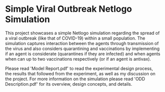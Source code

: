 # Simple Viral Outbreak Netlogo Simulation
This project showcases a simple Netlogo simulation regarding the spread of a viral outbreak (like that of COVID-19) within a small population. The simulation captures interaction between the agents through transmission of the virus and also considers quarantining and vaccinations by implementing if an agent is considerate (quarantines if they are infected) and when agents when can up to two vaccinations respectively (or if an agent is antivax).

Please read 'Model Report.pdf' to read the experimental design process, the results that followed from the experiment, as well as my discussion on the project. For more information on the simulation please read 'ODD Description.pdf' for its overview, design concepts, and details.